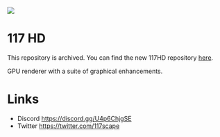 ![](https://cdn.discordapp.com/icons/886733267284398130/ace25258386012275b25a58538981320.png?size=128)

# 117 HD
This repository is archived. You can find the new 117HD repository [here](https://github.com/117HD/RLHD). 

GPU renderer with a suite of graphical enhancements.

# Links
- Discord https://discord.gg/U4p6ChjgSE
- Twitter https://twitter.com/117scape
